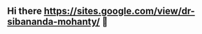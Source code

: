 ## Hi there https://sites.google.com/view/dr-sibananda-mohanty/ 👋

<!--
**Dr-Sibananda-Mohanty

Here are some ideas to get you started:

- 🔭 Please find my profile from this link https://sites.google.com/view/dr-sibananda-mohanty/
.
-->
